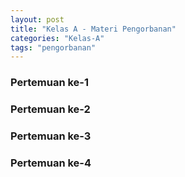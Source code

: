 ```yaml
---
layout: post
title: "Kelas A - Materi Pengorbanan"
categories: "Kelas-A"
tags: "pengorbanan"
---
```


### Pertemuan ke-1

### Pertemuan ke-2

### Pertemuan ke-3

### Pertemuan ke-4